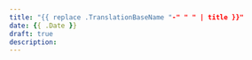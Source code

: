 ```yaml
---
title: "{{ replace .TranslationBaseName "-" " " | title }}"
date: {{ .Date }}
draft: true
description:
---
```

